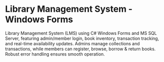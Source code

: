 # Library Management System - Windows Forms
Library Management System (LMS) using C# Windows Forms and MS SQL Server, featuring admin/member login, book inventory, transaction tracking, and real-time availability updates. Admins manage collections and transactions, while members can register, browse, borrow &amp; return books. Robust error handling ensures smooth operation.
